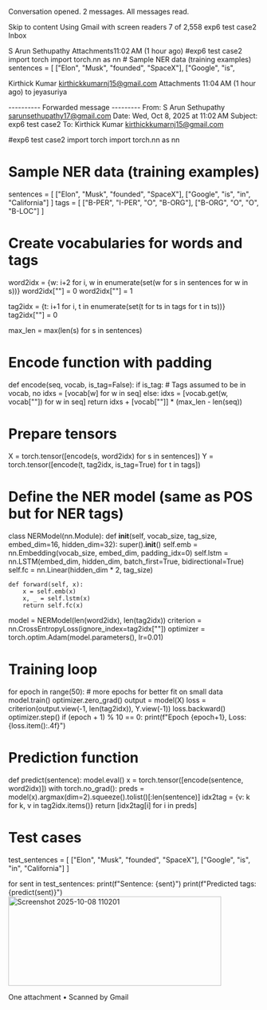 Conversation opened. 2 messages. All messages read.

Skip to content
Using Gmail with screen readers
7 of 2,558
exp6 test case2
Inbox

S Arun Sethupathy
Attachments11:02 AM (1 hour ago)
#exp6 test case2 import torch import torch.nn as nn # Sample NER data (training examples) sentences = [ ["Elon", "Musk", "founded", "SpaceX"], ["Google", "is",

Kirthick Kumar <kirthickkumarnj15@gmail.com>
Attachments
11:04 AM (1 hour ago)
to jeyasuriya



---------- Forwarded message ---------
From: S Arun Sethupathy <sarunsethupathy17@gmail.com>
Date: Wed, Oct 8, 2025 at 11:02 AM
Subject: exp6 test case2
To: Kirthick Kumar <kirthickkumarnj15@gmail.com>


#exp6 test case2
import torch
import torch.nn as nn

# Sample NER data (training examples)
sentences = [
    ["Elon", "Musk", "founded", "SpaceX"],
    ["Google", "is", "in", "California"]
]
tags = [
    ["B-PER", "I-PER", "O", "B-ORG"],
    ["B-ORG", "O", "O", "B-LOC"]
]

# Create vocabularies for words and tags
word2idx = {w: i+2 for i, w in enumerate(set(w for s in sentences for w in s))}
word2idx["<PAD>"] = 0
word2idx["<UNK>"] = 1

tag2idx = {t: i+1 for i, t in enumerate(set(t for ts in tags for t in ts))}
tag2idx["<PAD>"] = 0

max_len = max(len(s) for s in sentences)

# Encode function with padding
def encode(seq, vocab, is_tag=False):
    if is_tag:
        # Tags assumed to be in vocab, no <UNK>
        idxs = [vocab[w] for w in seq]
    else:
        idxs = [vocab.get(w, vocab["<UNK>"]) for w in seq]
    return idxs + [vocab["<PAD>"]] * (max_len - len(seq))

# Prepare tensors
X = torch.tensor([encode(s, word2idx) for s in sentences])
Y = torch.tensor([encode(t, tag2idx, is_tag=True) for t in tags])

# Define the NER model (same as POS but for NER tags)
class NERModel(nn.Module):
    def __init__(self, vocab_size, tag_size, embed_dim=16, hidden_dim=32):
        super().__init__()
        self.emb = nn.Embedding(vocab_size, embed_dim, padding_idx=0)
        self.lstm = nn.LSTM(embed_dim, hidden_dim, batch_first=True, bidirectional=True)
        self.fc = nn.Linear(hidden_dim * 2, tag_size)

    def forward(self, x):
        x = self.emb(x)
        x, _ = self.lstm(x)
        return self.fc(x)

model = NERModel(len(word2idx), len(tag2idx))
criterion = nn.CrossEntropyLoss(ignore_index=tag2idx["<PAD>"])
optimizer = torch.optim.Adam(model.parameters(), lr=0.01)

# Training loop
for epoch in range(50):  # more epochs for better fit on small data
    model.train()
    optimizer.zero_grad()
    output = model(X)
    loss = criterion(output.view(-1, len(tag2idx)), Y.view(-1))
    loss.backward()
    optimizer.step()
    if (epoch + 1) % 10 == 0:
        print(f"Epoch {epoch+1}, Loss: {loss.item():.4f}")

# Prediction function
def predict(sentence):
    model.eval()
    x = torch.tensor([encode(sentence, word2idx)])
    with torch.no_grad():
        preds = model(x).argmax(dim=2).squeeze().tolist()[:len(sentence)]
    idx2tag = {v: k for k, v in tag2idx.items()}
    return [idx2tag[i] for i in preds]

# Test cases
test_sentences = [
    ["Elon", "Musk", "founded", "SpaceX"],
    ["Google", "is", "in", "California"]
]

for sent in test_sentences:
    print(f"Sentence: {sent}")
    print(f"Predicted tags: {predict(sent)}")
<img width="427" height="179" alt="Screenshot 2025-10-08 110201" src="https://github.com/user-attachments/assets/b4497b77-ae63-4f09-94c1-aa46a2f098e6" />

 One attachment
  •  Scanned by Gmail
